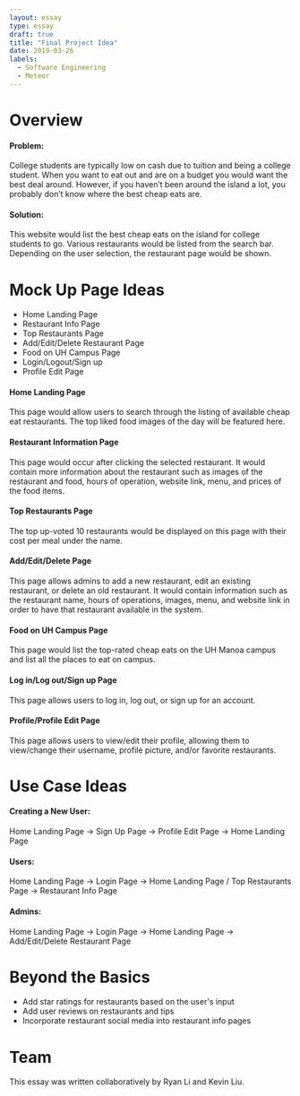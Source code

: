 ```yaml
---
layout: essay
type: essay
draft: true
title: "Final Project Idea"
date: 2019-03-26
labels:
  - Software Engineering
  - Meteor
---
```


# Overview
#### Problem:
College students are typically low on cash due to tuition and being a college student. When you want to eat out and are on a budget you would want the best deal around. However, if you haven’t been around the island a lot, you probably don’t know where the best cheap eats are. 
#### Solution:
This website would list the best cheap eats on the island for college students to go. Various restaurants would be listed from the search bar. Depending on the user selection, the restaurant page would be shown.

# Mock Up Page Ideas
  * Home Landing Page
  * Restaurant Info Page
  * Top Restaurants Page
  * Add/Edit/Delete Restaurant Page
  * Food on UH Campus Page
  * Login/Logout/Sign up
  * Profile Edit Page
  
#### Home Landing Page
This page would allow users to search through the listing of available cheap eat restaurants. The top liked food images of the day will be featured here.

#### Restaurant Information Page
This page would occur after clicking the selected restaurant. It would contain more information about the restaurant such as images of the restaurant and food, hours of operation, website link, menu, and prices of the food items.

#### Top Restaurants Page
The top up-voted 10 restaurants would be displayed on this page with their cost per meal under the name.

#### Add/Edit/Delete Page
This page allows admins to add a new restaurant, edit an existing restaurant, or delete an old restaurant. It would contain information such as the restaurant name, hours of operations, images, menu, and website link in order to have that restaurant available in the system. 

#### Food on UH Campus Page
This page would list the top-rated cheap eats on the UH Manoa campus and list all the places to eat on campus.

#### Log in/Log out/Sign up Page
This page allows users to log in, log out, or sign up for an account.

#### Profile/Profile Edit Page
This page allows users to view/edit their profile, allowing them to view/change their username, profile picture, and/or favorite restaurants. 

# Use Case Ideas
#### Creating a New User:
Home Landing Page → Sign Up Page → Profile Edit Page → Home Landing Page
#### Users:
Home Landing Page → Login Page → Home Landing Page / Top Restaurants Page → Restaurant Info Page
#### Admins:
Home Landing Page → Login Page → Home Landing Page → Add/Edit/Delete Restaurant Page

# Beyond the Basics
  * Add star ratings for restaurants based on the user's input
  * Add user reviews on restaurants and tips
  * Incorporate restaurant social media into restaurant info pages
  
# Team
This essay was written collaboratively by Ryan Li and Kevin Liu.

